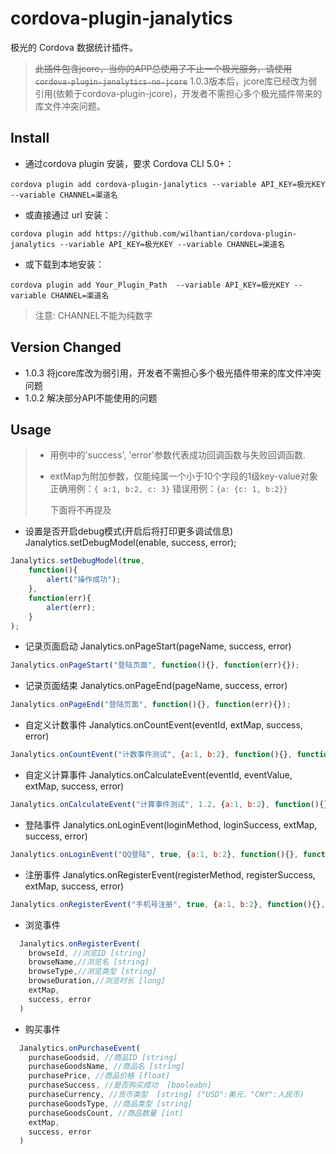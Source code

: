# cordova-plugin-janalytics
极光的 Cordova 数据统计插件。
> ~~此插件包含jcore，当你的APP总使用了不止一个极光服务，请使用`cordova-plugin-janalytics-no-jcore`~~
> 1.0.3版本后，jcore库已经改为弱引用(依赖于cordova-plugin-jcore)，开发者不需担心多个极光插件带来的库文件冲突问题。

## Install
- 通过cordova plugin 安装，要求 Cordova CLI 5.0+：
``` shell
cordova plugin add cordova-plugin-janalytics --variable API_KEY=极光KEY --variable CHANNEL=渠道名
```
- 或直接通过 url 安装：
``` shell
cordova plugin add https://github.com/wilhantian/cordova-plugin-janalytics --variable API_KEY=极光KEY --variable CHANNEL=渠道名
```
- 或下载到本地安装：
``` shell
cordova plugin add Your_Plugin_Path  --variable API_KEY=极光KEY --variable CHANNEL=渠道名
```
> 注意: CHANNEL不能为纯数字

## Version Changed
- 1.0.3
    将jcore库改为弱引用，开发者不需担心多个极光插件带来的库文件冲突问题
- 1.0.2
    解决部分API不能使用的问题

## Usage
> - 用例中的'success', 'error'参数代表成功回调函数与失败回调函数.
> - extMap为附加参数，仅能纯属一个小于10个字段的1级key-value对象
>   正确用例：`{ a:1, b:2, c: 3}`
>   错误用例：`{a: {c: 1, b:2}}`
>
>   下面将不再提及

- 设置是否开启debug模式(开启后将打印更多调试信息)
  Janalytics.setDebugModel(enable, success, error);

``` javascript
Janalytics.setDebugModel(true, 
	function(){
        alert("操作成功");
	}, 
	function(err){
		alert(err);
	}
);
```

- 记录页面启动
  Janalytics.onPageStart(pageName, success, error)

``` javascript
Janalytics.onPageStart("登陆页面", function(){}, function(err){});
```

- 记录页面结束
  Janalytics.onPageEnd(pageName, success, error)

``` javascript
Janalytics.onPageEnd("登陆页面", function(){}, function(err){});
```

- 自定义计数事件
  Janalytics.onCountEvent(eventId, extMap, success, error)

``` javascript
Janalytics.onCountEvent("计数事件测试", {a:1, b:2}, function(){}, function(err){});
```

- 自定义计算事件
  Janalytics.onCalculateEvent(eventId, eventValue, extMap, success, error)

``` javascript
Janalytics.onCalculateEvent("计算事件测试", 1.2, {a:1, b:2}, function(){}, function(err){});
```

- 登陆事件
  Janalytics.onLoginEvent(loginMethod, loginSuccess, extMap, success, error)

``` javascript
Janalytics.onLoginEvent("QQ登陆", true, {a:1, b:2}, function(){}, function(err){});
```

- 注册事件
  Janalytics.onRegisterEvent(registerMethod, registerSuccess, extMap, success, error)

``` javascript
Janalytics.onRegisterEvent("手机号注册", true, {a:1, b:2}, function(){}, function(err){});
```

- 浏览事件
``` javascript
  Janalytics.onRegisterEvent(
    browseId, //浏览ID [string]
    browseName,//浏览名 [string]
    browseType,//浏览类型 [string]
    browseDuration,//浏览时长 [long]
    extMap,
    success, error
  )
```

- 购买事件
``` javascript
  Janalytics.onPurchaseEvent(
    purchaseGoodsid, //商品ID [string]
    purchaseGoodsName, //商品名 [string]
    purchasePrice, //商品价格 [float]
    purchaseSuccess, //是否购买成功  [booleabn]
    purchaseCurrency, //货币类型  [string] ("USD":美元，"CNY":人民币)
    purchaseGoodsType, //商品类型 [string]
    purchaseGoodsCount, //商品数量 [int]
    extMap,
    success, error
  )
```